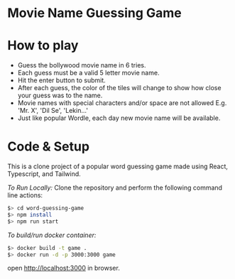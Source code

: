 # Movie Name Guessing Game

# How to play
- Guess the bollywood movie name in 6 tries. 
- Each guess must be a valid 5 letter movie name. 
- Hit the enter button to submit.
- After each guess, the color of the tiles will change to show how close your guess was to the name.
- Movie names with special characters and/or space are not allowed E.g. 'Mr. X', 'Dil Se', 'Lekin...'
- Just like popular Wordle, each day new movie name will be available.

# Code & Setup
This is a clone project of a popular word guessing game made using React, Typescript, and Tailwind.

_To Run Locally:_
Clone the repository and perform the following command line actions:

```bash
$> cd word-guessing-game
$> npm install
$> npm run start
```

_To build/run docker container:_

```bash
$> docker build -t game .
$> docker run -d -p 3000:3000 game
```

open [http://localhost:3000](http://localhost:3000) in browser.


